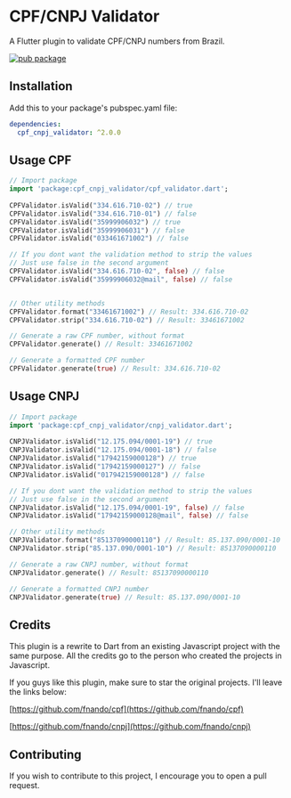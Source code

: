 
# CPF/CNPJ Validator 
  
A Flutter plugin to validate CPF/CNPJ numbers from Brazil.  

[![pub package](https://img.shields.io/pub/v/cpf_cnpj_validator.svg)](https://pub.dartlang.org/packages/cpf_cnpj_validator)
  
## Installation  
Add this to your package's pubspec.yaml file:

```yaml
dependencies:
  cpf_cnpj_validator: ^2.0.0
```
  
## Usage CPF  
  
``` dart  
// Import package  
import 'package:cpf_cnpj_validator/cpf_validator.dart';  
  
CPFValidator.isValid("334.616.710-02") // true
CPFValidator.isValid("334.616.710-01") // false
CPFValidator.isValid("35999906032") // true
CPFValidator.isValid("35999906031") // false
CPFValidator.isValid("033461671002") // false

// If you dont want the validation method to strip the values
// Just use false in the second argument
CPFValidator.isValid("334.616.710-02", false) // false
CPFValidator.isValid("35999906032@mail", false) // false


// Other utility methods
CPFValidator.format("33461671002") // Result: 334.616.710-02
CPFValidator.strip("334.616.710-02") // Result: 33461671002

// Generate a raw CPF number, without format
CPFValidator.generate() // Result: 33461671002

// Generate a formatted CPF number
CPFValidator.generate(true) // Result: 334.616.710-02 
```  

## Usage CNPJ  
  
``` dart  
// Import package  
import 'package:cpf_cnpj_validator/cnpj_validator.dart';  
  
CNPJValidator.isValid("12.175.094/0001-19") // true
CNPJValidator.isValid("12.175.094/0001-18") // false
CNPJValidator.isValid("17942159000128") // true
CNPJValidator.isValid("17942159000127") // false
CNPJValidator.isValid("017942159000128") // false

// If you dont want the validation method to strip the values
// Just use false in the second argument
CNPJValidator.isValid("12.175.094/0001-19", false) // false
CNPJValidator.isValid("17942159000128@mail", false) // false

// Other utility methods
CNPJValidator.format("85137090000110") // Result: 85.137.090/0001-10
CNPJValidator.strip("85.137.090/0001-10") // Result: 85137090000110

// Generate a raw CNPJ number, without format
CNPJValidator.generate() // Result: 85137090000110

// Generate a formatted CNPJ number
CNPJValidator.generate(true) // Result: 85.137.090/0001-10 
```  

## Credits

This plugin is a rewrite to Dart from an existing Javascript project with the same purpose.
All the credits go to the person who created the projects in Javascript.

If you guys like this plugin, make sure to star the original projects. I'll leave the links below:

[https://github.com/fnando/cpf](https://github.com/fnando/cpf)

[https://github.com/fnando/cnpj](https://github.com/fnando/cnpj)

## Contributing

If you wish to contribute to this project, I encourage you to open a pull request.